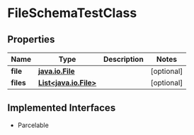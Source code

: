 

# FileSchemaTestClass

## Properties

Name | Type | Description | Notes
------------ | ------------- | ------------- | -------------
**file** | [**java.io.File**](java.io.File.md) |  |  [optional]
**files** | [**List&lt;java.io.File&gt;**](java.io.File.md) |  |  [optional]


## Implemented Interfaces

* Parcelable


